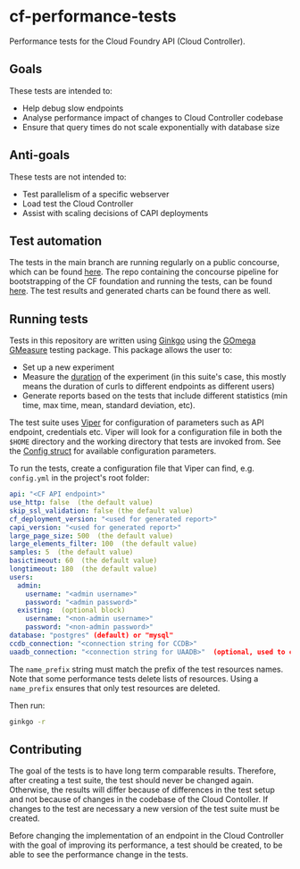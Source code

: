 # cf-performance-tests
Performance tests for the Cloud Foundry API (Cloud Controller).

## Goals
These tests are intended to:
* Help debug slow endpoints
* Analyse performance impact of changes to Cloud Controller codebase
* Ensure that query times do not scale exponentially with database size

## Anti-goals
These tests are not intended to:
* Test parallelism of a specific webserver
* Load test the Cloud Controller
* Assist with scaling decisions of CAPI deployments

## Test automation
The tests in the main branch are running regularly on a public concourse, which can be found [here](https://bosh.ci.cloudfoundry.org/).
The repo containing the concourse pipeline for bootstrapping of the CF foundation and running the tests, can be found [here](https://github.com/cloudfoundry/cf-performance-tests-pipeline). The test results and generated charts can be found there as well.

## Running tests
Tests in this repository are written using [Ginkgo](https://onsi.github.io/ginkgo/) using the [GOmega GMeasure](https://pkg.go.dev/github.com/onsi/gomega@v1.20.0/gmeasure) testing package. This package allows the user to:
- Set up a new experiment
- Measure the [duration](https://pkg.go.dev/github.com/onsi/gomega@v1.20.0/gmeasure#Experiment.MeasureDuration) of the experiment (in this suite's case, this mostly means the duration of curls to different endpoints as different users)
- Generate reports based on the tests that include different statistics (min time, max time, mean, standard deviation, etc).

The test suite uses [Viper](https://github.com/spf13/viper) for configuration of parameters such as API endpoint, credentials etc. Viper will look for a configuration file in both the `$HOME` directory and the working directory that tests are invoked from. See the [Config struct](helpers/config.go) for available configuration parameters.

To run the tests, create a configuration file that Viper can find, e.g. `config.yml` in the project's root folder:
```yaml
api: "<CF API endpoint>"
use_http: false  (the default value)
skip_ssl_validation: false (the default value)
cf_deployment_version: "<used for generated report>"
capi_version: "<used for generated report>"
large_page_size: 500  (the default value)
large_elements_filter: 100  (the default value)
samples: 5  (the default value)
basictimeout: 60  (the default value)
longtimeout: 180  (the default value)
users:
  admin:
    username: "<admin username>"
    password: "<admin password>"
  existing:  (optional block)
    username: "<non-admin username>"
    password: "<non-admin password>"
database: "postgres" (default) or "mysql"
ccdb_connection: "<connection string for CCDB>"
uaadb_connection: "<connection string for UAADB>"  (optional, used to cleanup the created test user)
```
The `name_prefix` string must match the prefix of the test resources names. Note that some performance tests delete lists of resources. Using a `name_prefix` ensures that only test resources are deleted.

Then run:
```bash
ginkgo -r
```

## Contributing
The goal of the tests is to have long term comparable results.
Therefore, after creating a test suite, the test should never be changed again. Otherwise, the results will differ because of differences in the test setup and not because of changes in the codebase of the Cloud Contoller.
If changes to the test are necessary a new version of the test suite must be created.

Before changing the implementation of an endpoint in the Cloud Controller with the goal of improving its performance, a test should be created, to be able to see the performance change in the tests.
